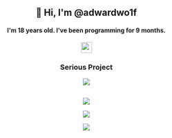 <h2 align="center">
👋 Hi, I'm @adwardwo1f
</h2>
<h4 align="center">
I'm 18 years old. I've been programming for 9 months.
</h4>

<p align="center" href="https://www.instagram.com/adwardwo1f/">
  <img src="https://img.shields.io/badge/instagram-%23E4405F.svg?&style=for-the-badge&logo=instagram&logoColor=white" height=25>
</p> 
<h3 align="center">
Serious Project
</h3>
<p align="center" href="https://github.com/anuraghazra/github-readme-stats">
  <img src="https://github-readme-stats.vercel.app/api/pin/?username=adwardwolf&repo=the-earth&theme=maroongold" />
</p>
<h2 align="center">
</h2>
<p align="center" href="https://github.com/anuraghazra/github-readme-stats">  
<img  src="https://github-readme-stats.vercel.app/api?username=adwardwolf&show_icons=true&theme=maroongold&count_private=true"/>
<p align="center" href="https://github.com/anuraghazra/github-readme-stats">  
<img  src="https://github-readme-stats.vercel.app/api/top-langs/?username=adwardwolf&theme=maroongold&layout=compact"/>
<p align="center">  
<img src= "https://estruyf-github.azurewebsites.net/api/VisitorHit?user=adwardwol1f&repo=adwardwolf&countColorcountColor&countColor=%"/>
<!---
adwardwolf/adwardwolf is a ✨ special ✨ repository because its `README.md` (this file) appears on your GitHub profile.
You can click the Preview link to take a look at your changes.
--->
